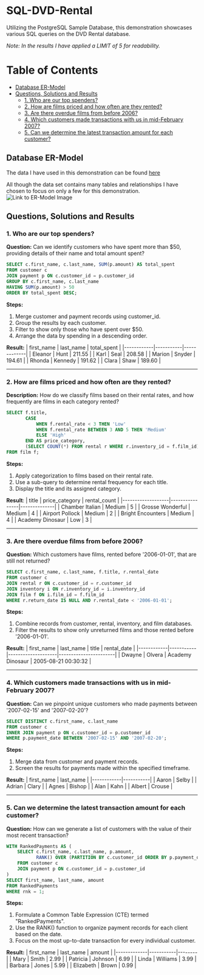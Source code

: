 # SQL-DVD-Rental

Utilizing the PostgreSQL Sample Database, this demonstration showcases various SQL queries on the DVD Rental database.

*Note: In the results I have applied a LIMIT of 5 for readability.* 

# Table of Contents
- [Database ER-Model](#database-er-model)
- [Questions, Solutions and Results](#questions-solutions-and-results)
    - [1. Who are our top spenders?](#1-who-are-our-top-spenders)
    - [2. How are films priced and how often are they rented?](#2-how-are-films-priced-and-how-often-are-they-rented)
    - [3. Are there overdue films from before 2006?](#3-are-there-overdue-films-from-before-2006)
    - [4. Which customers made transactions with us in mid-February 2007?](#4-which-customers-made-transactions-with-us-in-mid-february-2007)
    - [5. Can we determine the latest transaction amount for each customer?](#5-can-we-determine-the-latest-transaction-amount-for-each-customer)

## Database ER-Model
The data I have used in this demonstration can be found [here](https://www.postgresqltutorial.com/postgresql-getting-started/postgresql-sample-database/)

All though the data set contains many tables and relationships I have chosen to focus on only a few for this demonstration.
![Link to ER-Model Image](https://www.postgresqltutorial.com/wp-content/uploads/2018/03/dvd-rental-sample-database-diagram.png)

## Questions, Solutions and Results

### 1. Who are our top spenders?

**Question:** Can we identify customers who have spent more than $50, providing details of their name and total amount spent?

```sql
SELECT c.first_name, c.last_name, SUM(p.amount) AS total_spent
FROM customer c
JOIN payment p ON c.customer_id = p.customer_id
GROUP BY c.first_name, c.last_name
HAVING SUM(p.amount) > 50
ORDER BY total_spent DESC;
````

**Steps:**
1. Merge customer and payment records using customer_id.
2. Group the results by each customer.
3. Filter to show only those who have spent over $50.
4. Arrange the data by spending in a descending order.

**Result:**
| first_name | last_name | total_spent |
|------------|-----------|-------------|
| Eleanor    | Hunt      | 211.55      |
| Karl       | Seal      | 208.58      |
| Marion     | Snyder    | 194.61      |
| Rhonda     | Kennedy   | 191.62      |
| Clara      | Shaw      | 189.60      |

___

### 2. How are films priced and how often are they rented?

**Description:** How do we classify films based on their rental rates, and how frequently are films in each category rented?

```sql
SELECT f.title, 
       CASE 
           WHEN f.rental_rate < 3 THEN 'Low'
           WHEN f.rental_rate BETWEEN 3 AND 5 THEN 'Medium'
           ELSE 'High'
       END AS price_category,
       (SELECT COUNT(*) FROM rental r WHERE r.inventory_id = f.film_id) AS rental_count
FROM film f;
````

**Steps:**
1. Apply categorization to films based on their rental rate.
2. Use a sub-query to determine rental frequency for each title.
3. Display the title and its assigned category.

**Result**:
| title             | price_category | rental_count |
|-------------------|----------------|--------------|
| Chamber Italian   | Medium         | 5            |
| Grosse Wonderful  | Medium         | 4            |
| Airport Pollock   | Medium         | 2            |
| Bright Encounters | Medium         | 4            |
| Academy Dinosaur  | Low            | 3            |

___

### 3. Are there overdue films from before 2006?
**Question:** Which customers have films, rented before '2006-01-01', that are still not returned?

```sql
SELECT c.first_name, c.last_name, f.title, r.rental_date
FROM customer c
JOIN rental r ON c.customer_id = r.customer_id
JOIN inventory i ON r.inventory_id = i.inventory_id
JOIN film f ON i.film_id = f.film_id
WHERE r.return_date IS NULL AND r.rental_date < '2006-01-01';
````

**Steps:**
1. Combine records from customer, rental, inventory, and film databases.
2. Filter the results to show only unreturned films and those rented before '2006-01-01'.

**Result:**
| first_name | last_name | title             | rental_date           |
|------------|-----------|--------------------|-----------------------|
| Dwayne     | Olvera    | Academy Dinosaur  | 2005-08-21 00:30:32   |

___

### 4. Which customers made transactions with us in mid-February 2007?
**Question:** Can we pinpoint unique customers who made payments between '2007-02-15' and '2007-02-20'?

```sql
SELECT DISTINCT c.first_name, c.last_name
FROM customer c
INNER JOIN payment p ON c.customer_id = p.customer_id
WHERE p.payment_date BETWEEN '2007-02-15' AND '2007-02-20';
````

**Steps:**
1. Merge data from customer and payment records.
2. Screen the results for payments made within the specified timeframe.

**Result:**
| first_name | last_name |
|------------|-----------|
| Aaron      | Selby     |
| Adrian     | Clary     |
| Agnes      | Bishop    |
| Alan       | Kahn      |
| Albert     | Crouse    |

___

### 5. Can we determine the latest transaction amount for each customer?
**Question:** How can we generate a list of customers with the value of their most recent transaction?

```sql
WITH RankedPayments AS (
    SELECT c.first_name, c.last_name, p.amount,
           RANK() OVER (PARTITION BY c.customer_id ORDER BY p.payment_date DESC) as rnk
    FROM customer c
    JOIN payment p ON c.customer_id = p.customer_id
)
SELECT first_name, last_name, amount
FROM RankedPayments
WHERE rnk = 1;
````

**Steps:**
1. Formulate a Common Table Expression (CTE) termed "RankedPayments".
2. Use the RANK() function to organize payment records for each client based on the date.
3. Focus on the most up-to-date transaction for every individual customer.


**Result:**
| first_name  | last_name | amount |
|-------------|-----------|--------|
| Mary        | Smith     | 2.99   |
| Patricia    | Johnson   | 6.99   |
| Linda       | Williams  | 3.99   |
| Barbara     | Jones     | 5.99   |
| Elizabeth   | Brown     | 0.99   |





